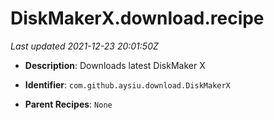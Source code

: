 # DiskMakerX.download.recipe

_Last updated 2021-12-23 20:01:50Z_

- **Description**: Downloads latest DiskMaker X

- **Identifier**: `com.github.aysiu.download.DiskMakerX`

- **Parent Recipes**: `None`
